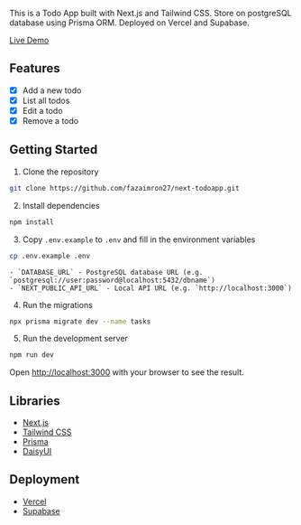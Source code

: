 This is a Todo App built with Next.js and Tailwind CSS. Store on postgreSQL database using Prisma ORM. Deployed on Vercel and Supabase.

[Live Demo](https://next-todoapp-manager.vercel.app/)

## Features
<!-- checkboxes -->
- [x] Add a new todo
- [x] List all todos
- [x] Edit a todo
- [x] Remove a todo
<!-- - [ ] Mark a todo as completed -->

## Getting Started
1. Clone the repository
```bash
git clone https://github.com/fazaimron27/next-todoapp.git
```

2. Install dependencies
```bash
npm install
```

3. Copy `.env.example` to `.env` and fill in the environment variables
```bash
cp .env.example .env
```
    - `DATABASE_URL` - PostgreSQL database URL (e.g. `postgresql://user:password@localhost:5432/dbname`)
    - `NEXT_PUBLIC_API_URL` - Local API URL (e.g. `http://localhost:3000`)

4. Run the migrations
```bash
npx prisma migrate dev --name tasks
```

5. Run the development server
```bash
npm run dev
```


Open [http://localhost:3000](http://localhost:3000) with your browser to see the result.

## Libraries
- [Next.js](https://nextjs.org/)
- [Tailwind CSS](https://tailwindcss.com/)
- [Prisma](https://www.prisma.io/)
- [DaisyUI](https://daisyui.com/)

## Deployment
- [Vercel](https://vercel.com/)
- [Supabase](https://supabase.com/)